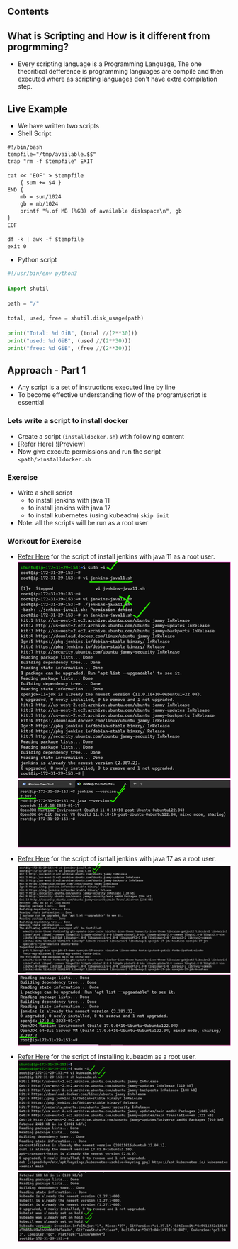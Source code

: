 Contents
--------

What is Scripting and How is it different from progrmming?
----------------------------------------------------------

* Every scripting language is a Programming Language, The one theoritical defference is programming languages are compile and then executed where as scripting languages don't have extra compilation step.


Live Example
------------

* We have written two scripts
* Shell Script
```shell
#!/bin/bash
tempfile="/tmp/available.$$"
trap "rm -f $tempfile" EXIT

cat << 'EOF' > $tempfile    
    { sum += $4 }
END {
    mb = sun/1024
    gb = mb/1024
    printf "%.of MB (%GB) of available diskspace\n", gb
}
EOF

df -k | awk -f $tempfile
exit 0
```


* Python script

```python
#!/usr/bin/env python3

import shutil

path = "/"

total, used, free = shutil.disk_usage(path)

print("Total: %d GiB", (total //(2**30)))
print("used: %d GiB", (used //(2**30)))
print("free: %d GiB", (free //(2**30)))
```


Approach - Part 1
-----------------

* Any script is a set of instructions executed line by line
* To become effective understanding flow of the program/script is essential

### Lets write a script to install docker
* Create a script (`installdocker.sh`) with following content 
* [Refer Here]
![Preview]
* Now give execute permissions and run the script `<path/>installdocker.sh`

### Exercise

* Write a shell script 
    * to install jenkins with java 11 
    * to install jenkins with java 17 
    * to install kubernetes (using kubeadm) `skip init`
* Note: all the scripts will be run as a root user

### Workout for Exercise
* [Refer Here](https://github.com/qtaarkayapril23/shell-scripting/blob/main/27april23/jenkins-java11.sh) for the script of install jenkins with java 11 as a root user.
![Preview](Images/ss1.png)
![Preview](Images/ss2.png)

* [Refer Here](https://github.com/qtaarkayapril23/shell-scripting/blob/main/27april23/jenkins-java17.sh) for the script of isntall jenkins with java 17 as a root user.
![Preview](Images/ss3.png)
![Preview](Images/ss4.png)

* [Refer Here](https://github.com/qtaarkayapril23/shell-scripting/blob/main/27april23/install-kubeadm.sh) for the script of installing kubeadm as a root user.
![Preview](Images/ss5.png)
![Preview](Images/ss6.png)